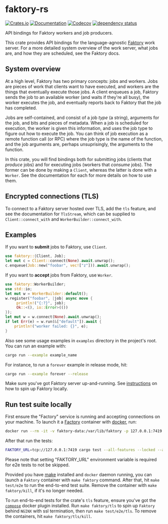 # faktory-rs

[![Crates.io](https://img.shields.io/crates/v/faktory.svg)](https://crates.io/crates/faktory)
[![Documentation](https://docs.rs/faktory/badge.svg)](https://docs.rs/faktory/)
[![Codecov](https://codecov.io/github/jonhoo/faktory-rs/coverage.svg?branch=master)](https://codecov.io/gh/jonhoo/faktory-rs)
[![dependency status](https://deps.rs/repo/github/jonhoo/faktory-rs/status.svg)](https://deps.rs/repo/github/jonhoo/faktory-rs)

API bindings for Faktory workers and job producers.

This crate provides API bindings for the language-agnostic
[Faktory](https://github.com/contribsys/faktory) work server. For a more detailed system
overview of the work server, what jobs are, and how they are scheduled, see the Faktory docs.

## System overview

At a high level, Faktory has two primary concepts: jobs and workers. Jobs are pieces of work
that clients want to have executed, and workers are the things that eventually execute those
jobs. A client enqueues a job, Faktory sends the job to an available worker (and waits if
they're all busy), the worker executes the job, and eventually reports back to Faktory that the
job has completed.

Jobs are self-contained, and consist of a job _type_ (a string), arguments for the job, and
bits and pieces of metadata. When a job is scheduled for execution, the worker is given this
information, and uses the job type to figure out how to execute the job. You can think of job
execution as a remote function call (or RPC) where the job type is the name of the function,
and the job arguments are, perhaps unsuprisingly, the arguments to the function.

In this crate, you will find bindings both for submitting jobs (clients that _produce_ jobs)
and for executing jobs (workers that _consume_ jobs). The former can be done by making a
`Client`, whereas the latter is done with a `Worker`. See the documentation for each for
more details on how to use them.

## Encrypted connections (TLS)

To connect to a Faktory server hosted over TLS, add the `tls` feature, and see the
documentation for `TlsStream`, which can be supplied to `Client::connect_with` and
`WorkerBuilder::connect_with`.

## Examples

If you want to **submit** jobs to Faktory, use `Client`.

```rust
use faktory::{Client, Job};
let mut c = Client::connect(None).await.unwrap();
c.enqueue(Job::new("foobar", vec!["z"])).await.unwrap();
```

If you want to **accept** jobs from Faktory, use `Worker`.

```rust
use faktory::WorkerBuilder;
use std::io;
let mut w = WorkerBuilder::default();
w.register("foobar", |job| async move {
     println!("{:?}", job);
     Ok::<(), io::Error>(())
});
let mut w = w.connect(None).await.unwrap();
if let Err(e) = w.run(&["default"]).await {
    println!("worker failed: {}", e);
}
```

Also see some usage examples in `examples` directory in the project's root. You can run an example with:

```bash
cargo run --example example_name
```

For instance, to run a `forever` example in release mode, hit:

```bash
cargo run --example forever --release
```
Make sure you've got Faktory server up-and-running. See [instructions](#run-test-suite-locally) on how to spin up Faktory locally.

## Run test suite locally
First ensure the "Factory" service is running and accepting connections on your machine.
To launch it a [Factory](https://hub.docker.com/r/contribsys/faktory/) container with [docker](https://docs.docker.com/engine/install/), run:

```bash
docker run --rm -it -v faktory-data:/var/lib/faktory -p 127.0.0.1:7419:7419 -p 127.0.0.1:7420:7420 contribsys/faktory:latest /faktory -b :7419 -w :7420
```

After that run the tests:

```bash
FAKTORY_URL=tcp://127.0.0.1:7419 cargo test --all-features --locked --all-targets
```

Please note that setting "FAKTORY_URL" environment variable is required for e2e tests to not be skipped.

Provided you have [make](https://www.gnu.org/software/make/#download) installed and `docker` daemon running,
you can launch a `Faktory` container with `make faktory` command. After that, hit `make test/e2e` to run the end-to-end test suite.
Remove the container with `make faktory/kill`, if it's no longer needed.

To run end-to-end tests for the crate's `tls` feature, ensure you've got the [`compose`](https://docs.docker.com/compose/install/) docker plugin installed.
Run `make faktory/tls` to spin up `Faktory` behind `NGINX` with ssl termination, then run `make test/e2e/tls`. To remove the containers, hit `make faktory/tls/kill`.
